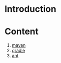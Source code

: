# Introduction

# Content
1. [maven](https://github.com/Regyl/KnowledgeDB/tree/master/build-systems/maven)
2. [gradle](https://github.com/Regyl/KnowledgeDB/tree/master/build-systems/gradle)
3. [ant](https://github.com/Regyl/KnowledgeDB/tree/master/build-systems/ant)